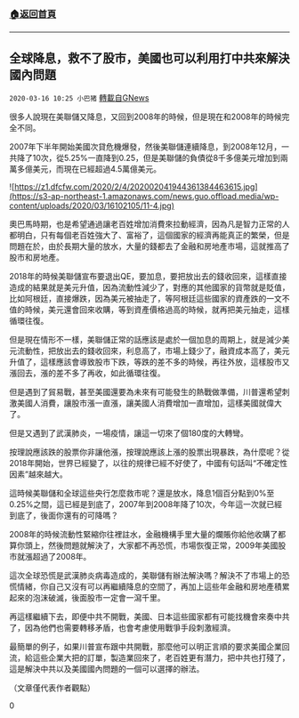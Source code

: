 ###  [:house:返回首頁](https://github.com/ourhimalayas/txt)
---

## 全球降息，救不了股市，美國也可以利用打中共來解決國內問題
`2020-03-16 10:25 小巴猪` [轉載自GNews](https://gnews.org/zh-hant/142504/)

很多人說現在美聯儲又降息，又回到2008年的時候，但是現在和2008年的時候完全不同。

2007年下半年開始美國次貸危機爆發，然後美聯儲連續降息，到2008年12月，一共降了10次，從5.25%一直降到0.25，但是美聯儲的負債從8千多億美元增加到兩萬多億美元，而現在已經超過4.5萬億美元。

![https://z1.dfcfw.com/2020/2/4/202002041944361384463615.jpg](https://s3-ap-northeast-1.amazonaws.com/news.guo.offload.media/wp-content/uploads/2020/03/16102105/11-4.jpg)

奧巴馬時期，也是希望通過讓老百姓增加消費來拉動經濟，因為凡是智力正常的人都明白，只有每個老百姓強大了、富裕了，這個國家的經濟再能真正的繁榮，但是問題在於，由於長期大量的放水，大量的錢都去了金融和房地產市場，這就推高了股市和房地產。

2018年的時候美聯儲宣布要退出QE，要加息，要把放出去的錢收回來，這樣直接造成的結果就是美元升值，因為流動性減少了，對應的其他國家的貨幣就是貶值，比如阿根廷，直接爆跌，因為美元被抽走了，等阿根廷這些國家的資產跌的一文不值的時候，美元還會回來收購，等到資產價格過高的時候，就再把美元抽走，這樣循環往復。

但是現在情形不一樣，美聯儲正常的話應該是處於一個加息的周期上，就是減少美元流動性，把放出去的錢收回來，利息高了，市場上錢少了，融資成本高了，美元升值了，這樣應該會導致股市下跌，等跌的差不多的時候，再往外放，這樣股市又漲回去，漲的差不多了再收，如此循環往復。

但是遇到了貿易戰，甚至美國還要為未來有可能發生的熱戰做準備，川普還希望刺激美國人消費，讓股市漲一直漲，讓美國人消費增加一直增加，這樣美國就偉大了。

但是又遇到了武漢肺炎，一場疫情，讓這一切來了個180度的大轉彎。

按理說應該跌的股票你非讓他漲，按理說應該上漲的股票出現暴跌，為什麼呢？從2018年開始，世界已經變了，以往的規律已經不好使了，中國有句話叫“不確定性因素”越來越大。

這時候美聯儲和全球這些央行怎麼救市呢？還是放水，降息1個百分點到0%至0.25%之間，這已經是到底了，2007年到2008年降了10次，今年這一次就已經到底了，後面你還有的可降嗎？

2008年的時候流動性緊縮你往裡註水，金融機構手里大量的爛賬你給他收購了都算你頭上，然後問題就解決了，大家都不再恐慌，市場恢復正常，2009年美國股市就漲超過了2008年。

這次全球恐慌是武漢肺炎病毒造成的，美聯儲有辦法解決嗎？解決不了市場上的恐慌情緒，你自己又沒有可以再繼續降息的空間了，再加上這些年金融和房地產積累起來的泡沫破滅，後面股市一定會一瀉千里。

再這樣繼續下去，即便中共不開戰，美國、日本這些國家都有可能找機會來奏中共了，因為他們也需要轉移矛盾，也會考慮使用戰爭手段刺激經濟。

最簡單的例子，如果川普宣布跟中共開戰，那麼他可以明正言順的要求美國企業回流，給這些企業大把的訂單，製造業回來了，老百姓更有潛力，把中共也打殘了，這是解決中共以及美國國內問題的一個可以選擇的辦法。

（文章僅代表作者觀點）

0
